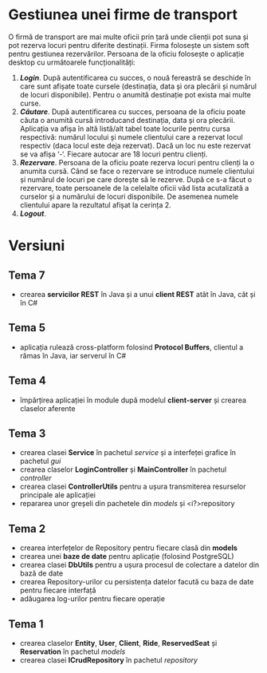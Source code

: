 # <b>Gestiunea unei firme de transport</b>

O firmă de transport are mai multe oficii prin țară unde clienții pot suna și pot rezerva locuri pentru diferite 
destinații. Firma folosește un sistem soft pentru gestiunea rezervărilor. Persoana de la oficiu folosește o aplicație 
desktop cu următoarele funcționalități: 
1. <i><b>Login</b></i>. După autentificarea cu succes, o nouă fereastră se deschide în care sunt afișate toate cursele 
(destinația, data și ora plecării și numărul de locuri disponibile). Pentru o anumită destinație pot exista 
mai multe curse. 
2. <i><b>Căutare</b></i>. După autentificarea cu succes, persoana de la oficiu poate căuta o anumită cursă introducand 
destinația, data și ora plecării. Aplicația va afișa în altă listă/alt tabel toate locurile pentru cursa 
respectivă: numărul locului și numele clientului care a rezervat locul respectiv (daca locul este deja 
rezervat). Dacă un loc nu este rezervat se va afișa ‘-‘. Fiecare autocar are 18 locuri pentru clienți.
3. <i><b>Rezervare</b></i>. Persoana de la oficiu poate rezerva locuri pentru clienți la o anumita cursă. Când se face o 
rezervare se introduce numele clientului și numărul de locuri pe care dorește să le rezerve. După ce s-a 
făcut o rezervare, toate persoanele de la celelalte oficii văd lista acutalizată a curselor și a numărului de 
locuri disponibile. De asemenea numele clientului apare la rezultatul afișat la cerința 2. 
4. <i><b>Logout</b></i>.

<h1><b>Versiuni</b></h1>
<h2><b>Tema 7</b></h2>

- crearea <b>servicilor REST</b> în Java și a unui <b>client REST</b> atât în Java, cât și în C#

<h2><b>Tema 5</b></h2>

- aplicația rulează cross-platform folosind <b>Protocol Buffers</b>, clientul a rămas în Java, iar serverul în C#

<h2><b>Tema 4</b></h2>

- împărțirea aplicației în module după modelul <b>client-server</b> și crearea claselor aferente

<h2><b>Tema 3</b></h2>

- crearea clasei <b>Service</b> în pachetul <i>service</i> și a interfeței grafice în pachetul <i>gui</i>
- crearea claselor <b>LoginController</b> și <b>MainController</b> în pachetul <i>controller</i>
- crearea clasei <b>ControllerUtils</b> pentru a ușura transmiterea resurselor principale ale aplicației
- repararea unor greșeli din pachetele din <i>models</i>  și <i?>repository</i>

<h2><b>Tema 2</b></h2>

- crearea interfețelor de Repository pentru fiecare clasă din <b>models</b>
- crearea unei <b>baze de date</b> pentru aplicație (folosind PostgreSQL)
- crearea clasei <b>DbUtils</b> pentru a ușura procesul de colectare a datelor din bază de date
- crearea Repository-urilor cu persistența datelor facută cu baza de date pentru fiecare interfață
- adăugarea log-urilor pentru fiecare operație

<h2><b>Tema 1</b></h2>

- crearea claselor <b>Entity</b>, <b>User</b>, <b>Client</b>, <b>Ride</b>, <b>ReservedSeat</b> și <b>Reservation</b> în pachetul <i>models</i>
- crearea clasei <b>ICrudRepository</b> în pachetul <i>repository</i>